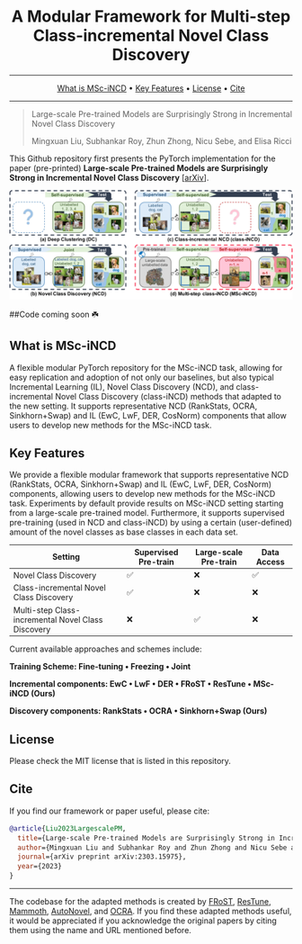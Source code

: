 <div align="center">

# A Modular Framework for Multi-step Class-incremental Novel Class Discovery

---

<p align="center">
  <a href="#what-is-facil">What is MSc-iNCD</a> •
  <a href="#key-features">Key Features</a> •
  <a href="#license">License</a> •
  <a href="#cite">Cite</a>
</p>
</div>

---

> Large-scale Pre-trained Models are Surprisingly Strong in Incremental Novel Class Discovery
>
> Mingxuan Liu, Subhankar Roy, Zhun Zhong, Nicu Sebe, and Elisa Ricci
>
> 

This Github repository first presents the PyTorch implementation for the paper (pre-printed) **Large-scale Pre-trained Models are Surprisingly Strong in Incremental Novel Class Discovery** [[arXiv](https://arxiv.org/abs/2303.15975)].

![](figures/setting_h.jpg)

##Code coming soon ☘️

## What is MSc-iNCD
A flexible modular PyTorch repository for the MSc-iNCD task, allowing for easy replication and adoption of not only our baselines,
but also typical Incremental Learning (IL), Novel Class Discovery (NCD), and class-incremental Novel Class Discovery (class-iNCD) methods that adapted to the new setting. 
It supports representative NCD (RankStats, OCRA, Sinkhorn+Swap) and IL (EwC, LwF, DER, CosNorm) 
components that allow users to develop new methods for the MSc-iNCD task.


## Key Features
We provide a flexible modular framework that supports representative NCD (RankStats, OCRA, Sinkhorn+Swap) and IL (EwC, LwF, DER, CosNorm) 
components, allowing users to develop new methods for the MSc-iNCD task. Experiments by default provide results on MSc-iNCD setting starting from a large-scale pre-trained model.
Furthermore, it supports supervised pre-training (used in NCD and class-iNCD) by using a certain (user-defined) amount of the novel classes as base classes in each data set.

| Setting | Supervised Pre-train | Large-scale Pre-train | Data Access |
| -----   | ------------------------- | ------------------------ | ------------ |
| Novel Class Discovery| &#9989; | &#10060; | &#9989; |
| Class-incremental Novel Class Discovery| &#9989; | &#10060; | &#10060; |
| Multi-step Class-incremental Novel Class Discovery | &#10060; | &#9989; | &#10060; |

Current available approaches and schemes include:
<div align="Left">
<p align="Left"><b>
  Training Scheme: Fine-tuning • Freezing • Joint

  Incremental components: EwC • LwF • DER • FRoST • ResTune • MSc-iNCD (Ours)

  Discovery components: RankStats • OCRA • Sinkhorn+Swap (Ours)
</b></p>
</div>


## License
Please check the MIT license that is listed in this repository.

## Cite
If you find our framework or paper useful, please cite:

```bibtex
@article{Liu2023LargescalePM,
  title={Large-scale Pre-trained Models are Surprisingly Strong in Incremental Novel Class Discovery},
  author={Mingxuan Liu and Subhankar Roy and Zhun Zhong and Nicu Sebe and Elisa Ricci},
  journal={arXiv preprint arXiv:2303.15975},
  year={2023}
}
```
---
The codebase for the adapted methods is created by [FRoST](https://github.com/OatmealLiu/class-iNCD), 
[ResTune](https://github.com/liuyudut/ResTune), [Mammoth](https://github.com/aimagelab/mammoth),
[AutoNovel](https://github.com/k-han/AutoNovel), and [OCRA](https://github.com/snap-stanford/orca). If you find these 
adapted methods useful, it would be appreciated if you acknowledge the original papers by citing them using the name and 
URL mentioned before.



